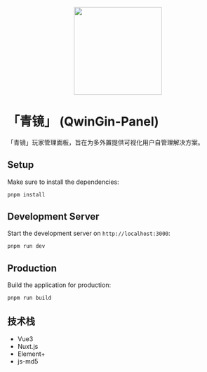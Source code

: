 <p align="center">
<img src="https://pan.1l1.icu/f/bRjSJ/%E9%9D%92%E5%A2%83ICON.svg" height="200px">
</p>

# 「青镜」 (QwinGin-Panel)

「青镜」玩家管理面板，旨在为多外置提供可视化用户自管理解决方案。

## Setup

Make sure to install the dependencies:

```bash
pnpm install
```

## Development Server

Start the development server on `http://localhost:3000`:

```bash
pnpm run dev
```

## Production

Build the application for production:

```bash
pnpm run build
```

## 技术栈

- Vue3
- Nuxt.js
- Element+
- js-md5
